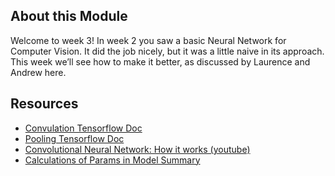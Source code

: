## About this Module
Welcome to week 3! In week 2 you saw a basic Neural Network for Computer Vision. It did the job nicely, but it was a little naive in its approach. This week we’ll see how to make it better, as discussed by Laurence and Andrew here.

## Resources
* [Convulation Tensorflow Doc](https://www.tensorflow.org/api_docs/python/tf/keras/layers/Conv2D)
* [Pooling Tensorflow Doc](https://www.tensorflow.org/api_docs/python/tf/keras/layers/MaxPool2D)
* [Convolutional Neural Network: How it works (youtube)](https://www.youtube.com/playlist?list=PLkDaE6sCZn6Gl29AoE31iwdVwSG-KnDzF)
* [Calculations of Params in Model Summary](https://towardsdatascience.com/how-to-calculate-the-number-of-parameters-in-keras-models-710683dae0ca)
